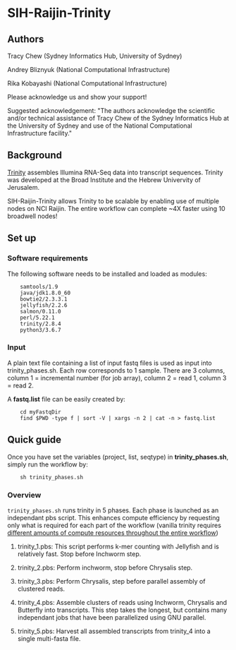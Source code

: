 # SIH-Raijin-Trinity

## Authors

Tracy Chew (Sydney Informatics Hub, University of Sydney)

Andrey Bliznyuk (National Computational Infrastructure)

Rika Kobayashi (National Computational Infrastructure)


Please acknowledge us and show your support!

Suggested acknowledgement: "The authors acknowledge the scientific and/or technical assistance of Tracy Chew of the Sydney Informatics Hub at the University of Sydney and use of the National Computational Infrastructure facility."


## Background

[Trinity](https://github.com/trinityrnaseq/trinityrnaseq/wiki) assembles Illumina RNA-Seq data into transcript sequences. Trinity was developed at the Broad Institute and the Hebrew Univervity of Jerusalem. 

SIH-Raijin-Trinity allows Trinity to be scalable by enabling use of multiple nodes on NCI Raijin. The entire workflow can complete ~4X faster using 10 broadwell nodes!

## Set up

### Software requirements

The following software needs to be installed and loaded as modules:

        samtools/1.9
        java/jdk1.8.0_60
        bowtie2/2.3.3.1
        jellyfish/2.2.6
        salmon/0.11.0
        perl/5.22.1
        trinity/2.8.4
        python3/3.6.7


### Input

A plain text file containing a list of input fastq files is used as input into trinity_phases.sh. Each row corresponds to 1 sample. There are 3 columns, column 1 = incremental number (for job array), column 2 = read 1, column 3 = read 2. 

A __fastq.list__ file can be easily created by:

        cd myFastqDir
        find $PWD -type f | sort -V | xargs -n 2 | cat -n > fastq.list


## Quick guide

Once you have set the variables (project, list, seqtype) in __trinity_phases.sh__, simply run the workflow by:

        sh trinity_phases.sh

### Overview

`trinity_phases.sh` runs trinity in 5 phases. Each phase is launched as an independant pbs script. This enhances compute efficiency by requesting only what is required for each part of the workflow (vanilla trinity requires [different amounts of compute resources throughout the entire workflow](http://trinityrnaseq.github.io/performance/cpu.html))

1. trinity_1.pbs: This script performs k-mer counting with Jellyfish and is relatively fast. Stop before Inchworm step.

2. trinity_2.pbs: Perform inchworm, stop before Chrysalis step.

3. trinity_3.pbs: Perform Chrysalis, step before parallel assembly of clustered reads.

4. trinity_4.pbs: Assemble clusters of reads using Inchworm, Chrysalis and Butterfly into transcripts. This step takes the longest, but contains many independant jobs that have been parallelized using GNU parallel. 

5. trinity_5.pbs: Harvest all assembled transcripts from trinity_4 into a single multi-fasta file.


